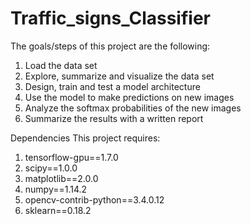 # Traffic_signs_Classifier


The goals/steps of this project are the following:

1. Load the data set
2. Explore, summarize and visualize the data set
3. Design, train and test a model architecture
4. Use the model to make predictions on new images
5. Analyze the softmax probabilities of the new images
6. Summarize the results with a written report

Dependencies
This project requires:

1. tensorflow-gpu==1.7.0
2. scipy==1.0.0
3. matplotlib==2.0.0
4. numpy==1.14.2
5. opencv-contrib-python==3.4.0.12
6. sklearn==0.18.2
